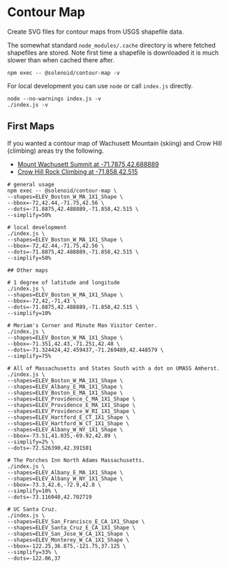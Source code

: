 # Contour Map

Create SVG files for contour maps from USGS shapefile data.

The somewhat standard `node_modules/.cache` directory is where fetched shapefiles are stored. Note first time a shapefile is downloaded it is much slower than when cached there after.

```
npm exec -- @solenoid/contour-map -v
```

For local development you can use `node` or call `index.js` directly.

```
node --no-warnings index.js -v
./index.js -v
```

## First Maps

If you wanted a contour map of Wachusett Mountain (skiing) and Crow Hill (climbing) areas try the following.

- [Mount Wachusett Summit at -71.7875,42.688889](https://en.wikipedia.org/wiki/Mount_Wachusett)
- [Crow Hill Rock Climbing at -71.858,42.515](https://www.mountainproject.com/area/105905492/crow-hill)

```
# general usage
npm exec -- @solenoid/contour-map \
--shapes=ELEV_Boston_W_MA_1X1_Shape \
--bbox=-72,42.44,-71.75,42.56 \
--dots=-71.8875,42.488889,-71.858,42.515 \
--simplify=50%

# local development
./index.js \
--shapes=ELEV_Boston_W_MA_1X1_Shape \
--bbox=-72,42.44,-71.75,42.56 \
--dots=-71.8875,42.488889,-71.858,42.515 \
--simplify=50%

## Other maps

# 1 degree of latitude and longitude
./index.js \
--shapes=ELEV_Boston_W_MA_1X1_Shape \
--bbox=-72,42,-71,43 \
--dots=-71.8875,42.488889,-71.858,42.515 \
--simplify=10%

# Meriam's Corner and Minute Man Visitor Center.
./index.js \
--shapes=ELEV_Boston_W_MA_1X1_Shape \
--bbox=-71.351,42.43,-71.251,42.48 \
--dots=-71.324424,42.459437,-71.269489,42.448579 \
--simplify=75%

# All of Massachusetts and States South with a dot on UMASS Amherst.
./index.js \
--shapes=ELEV_Boston_W_MA_1X1_Shape \
--shapes=ELEV_Albany_E_MA_1X1_Shape \
--shapes=ELEV_Boston_E_MA_1X1_Shape \
--shapes=ELEV_Providence_C_MA_1X1_Shape \
--shapes=ELEV_Providence_E_MA_1X1_Shape \
--shapes=ELEV_Providence_W_RI_1X1_Shape \
--shapes=ELEV_Hartford_E_CT_1X1_Shape \
--shapes=ELEV_Hartford_W_CT_1X1_Shape \
--shapes=ELEV_Albany_W_NY_1X1_Shape \
--bbox=-73.51,41.035,-69.92,42.89 \
--simplify=2% \
--dots=-72.526390,42.391501

# The Porches Inn North Adams Massachusetts.
./index.js \
--shapes=ELEV_Albany_E_MA_1X1_Shape \
--shapes=ELEV_Albany_W_NY_1X1_Shape \
--bbox=-73.3,42.6,-72.9,42.8 \
--simplify=10% \
--dots=-73.116040,42.702719

# UC Santa Cruz.
./index.js \
--shapes=ELEV_San_Francisco_E_CA_1X1_Shape \
--shapes=ELEV_Santa_Cruz_E_CA_1X1_Shape \
--shapes=ELEV_San_Jose_W_CA_1X1_Shape \
--shapes=ELEV_Monterey_W_CA_1X1_Shape \
--bbox=-122.25,36.875,-121.75,37.125 \
--simplify=33% \
--dots=-122.06,37
```
